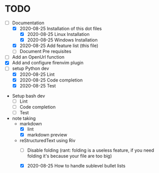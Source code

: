# TODO

* [ ] Documentation
  * [X] 2020-08-25 Installation of this dot files
    * [X] 2020-08-25 Linux Installation
    * [X] 2020-08-25 Windows Installation
  * [X] 2020-08-25 Add feature list (this file)
  * [ ] Document Pre requisites
* [ ] Add an OpenUrl function
* [X] Add and configure firenvim plugin
* [ ] setup Python dev
  * [X] 2020-08-25 Lint
  * [X] 2020-08-25 Code completion
  * [X] 2020-08-25 Test
* Setup bash dev
  * [ ] Lint
  * [ ] Code completion
  * [ ] Test
* note taking
  * markdown
    * [X] lint
    * [X] markdown preview
  * reStructuredText using Riv
    * [ ] Disable folding (rant: folding is a useless feature, if you need folding it's because your file are too big)
    * [X] 2020-08-25 How to handle sublevel bullet lists

